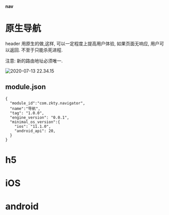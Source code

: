 
**nav**

# 原生导航

header 用原生的做,这样, 可以一定程度上提高用户体验, 如果页面无响应, 用户可以返回. 不至于只能杀死进程.

注意: 新的路由地址必须唯一.




![2020-07-13 22.34.15](././assets/254904b9-6c15-4a8a-a690-98a5d7d08019.gif ':size=20%')

## module.json

```
{
  "module_id":"com.zkty.navigator",
  "name":"导航",
  "tag": "1.0.0",
  "engine_version": "0.0.1",
  "minimal_os_version":{
    "ios": "11.1.0",
    "android_api": 20,
  }
}
```

 
# h5


# iOS


# android


